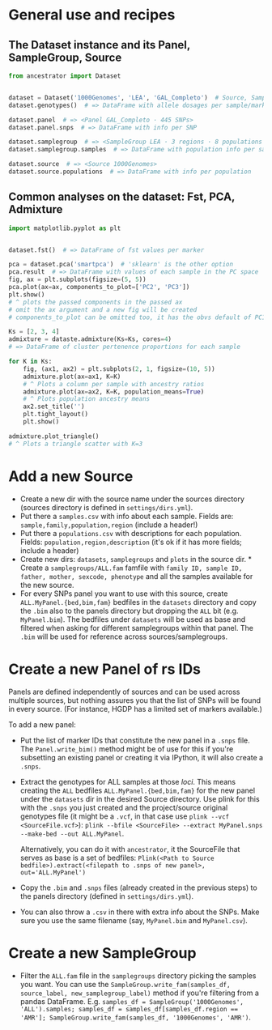 # General use and recipes #
## The Dataset instance and its Panel, SampleGroup, Source
```python
from ancestrator import Dataset


dataset = Dataset('1000Genomes', 'LEA', 'GAL_Completo')  # Source, SampleGroup, Panel
dataset.genotypes()  # => DataFrame with allele dosages per sample/marker

dataset.panel  # => <Panel GAL_Completo · 445 SNPs>
dataset.panel.snps  # => DataFrame with info per SNP

dataset.samplegroup  # => <SampleGroup LEA · 3 regions · 8 populations · 752 samples>
dataset.samplegroup.samples  # => DataFrame with population info per sample

dataset.source  # => <Source 1000Genomes>
dataset.source.populations  # => DataFrame with info per population
```
## Common analyses on the dataset: Fst, PCA, Admixture
```python
import matplotlib.pyplot as plt


dataset.fst()  # => DataFrame of fst values per marker

pca = dataset.pca('smartpca')  # 'sklearn' is the other option
pca.result  # => DataFrame with values of each sample in the PC space
fig, ax = plt.subplots(figsize=(5, 5))
pca.plot(ax=ax, components_to_plot=['PC2', 'PC3'])
plt.show()
# ^ plots the passed components in the passed ax
# omit the ax argument and a new fig will be created
# components_to_plot can be omitted too, it has the obvs default of PC1 vs. PC2

Ks = [2, 3, 4]
admixture = dataste.admixture(Ks=Ks, cores=4)
# => DataFrame of cluster pertenence proportions for each sample

for K in Ks:
    fig, (ax1, ax2) = plt.subplots(2, 1, figsize=(10, 5))
    admixture.plot(ax=ax1, K=K)
    # ^ Plots a column per sample with ancestry ratios
    admixture.plot(ax=ax2, K=K, population_means=True)
    # ^ Plots population ancestry means
    ax2.set_title('')
    plt.tight_layout()
    plt.show()

admixture.plot_triangle()
# ^ Plots a triangle scatter with K=3
```

# Add a new Source #
* Create a new dir with the source name under the sources directory (sources directory is defined in `settings/dirs.yml`).
* Put there a `samples.csv` with info about each sample. Fields are: `sample,family,population,region` (include a header!)
* Put there a `populations.csv` with descriptions for each population. Fields: `population,region,description` (it's ok if it has more fields; include a header)
* Create new dirs: `datasets`, `samplegroups` and `plots` in the source dir. * Create a `samplegroups/ALL.fam` famfile with `family ID, sample ID, father, mother, sexcode, phenotype` and all the samples available for the new source.
* For every SNPs panel you want to use with this source, create `ALL.MyPanel.{bed,bim,fam}` bedfiles in the `datasets` directory and copy the `.bim` also to the panels directory but dropping the `ALL` bit (e.g. `MyPanel.bim`). The bedfiles under `datasets` will be used as base and filtered when asking for different samplegroups within that panel. The `.bim` will be used for reference across sources/samplegroups.

# Create a new Panel of rs IDs #
Panels are defined independently of sources and can be used across multiple sources, but nothing assures you that the list of SNPs will be found in every source. (For instance, HGDP has a limited set of markers available.)

To add a new panel:

* Put the list of marker IDs that constitute the new panel in a `.snps` file. The `Panel.write_bim()` method might be of use for this if you're subsetting an existing panel or creating it via IPython, it will also create a `.snps`.

* Extract the genotypes for ALL samples at those _loci_. This means creating the `ALL` bedfiles `ALL.MyPanel.{bed,bim,fam}` for the new panel under the `datasets` dir in the desired Source directory. Use plink for this with the `.snps` you just created and the project/source original genotypes file (it might be a `.vcf`, in that case use `plink --vcf <SourceFile.vcf>`): `plink --bfile <SourceFile> --extract MyPanel.snps --make-bed --out ALL.MyPanel`. 

    Alternatively, you can do it with `ancestrator`, it the SourceFile that serves as base is a set of bedfiles:
    `Plink(<Path to Source bedfile>).extract(<filepath to .snps of new panel>, out='ALL.MyPanel')`

* Copy the `.bim` and `.snps` files (already created in the previous steps) to the panels directory (defined in `settings/dirs.yml`).

* You can also throw a `.csv` in there with extra info about the SNPs. Make sure you use the same filename (say, `MyPanel.bim` and `MyPanel.csv`).

# Create a new SampleGroup #
* Filter the `ALL.fam` file in the `samplegroups` directory picking the samples you want. You can use the `SampleGroup.write_fam(samples_df, source_label, new_samplegroup_label)` method if you're filtering from a pandas DataFrame. E.g. `samples_df = SampleGroup('1000Genomes', 'ALL').samples; samples_df = samples_df[samples_df.region == 'AMR']; SampleGroup.write_fam(samples_df, '1000Genomes', 'AMR')`.
